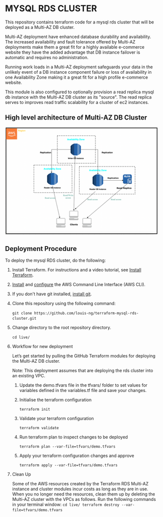 # MYSQL RDS CLUSTER

This repository contains terraform code for a mysql rds cluster that will be deployed as a Multi-AZ DB cluster.

Multi-AZ deployment have enhanced database durability and availability. The increased availability and fault tolerance offered by Multi-AZ deployments make them a great fit for a highly available e-commerce website they have the added advantage that DB instance failover is automatic and requires no administration.

Running work loads in a Multi-AZ deployment safeguards your data in the unlikely event of a DB instance component failure or loss of availability in one Availability Zone making it a great fit for a high profile e-commerce website.

This module is also configured to optionally provision a read replica mysql db instance with the Multi-AZ DB cluster as its "source". The read replica serves to improves read traffic scalability for a cluster of ec2 instances. 

## High level architecture of Multi-AZ DB Cluster
![Amazon MySQL RDS Multi-AZ Deployment Option With Two Readable Standby Instances and a Read replica instance](rds-cluster-with-read-replica.png)


## Deployment Procedure

To deploy the mysql RDS cluster, do the following:

1. Install Terraform. For instructions and a video tutorial, see [Install Terraform](https://learn.hashicorp.com/tutorials/terraform/install-cli).
   
2. [Install](https://docs.aws.amazon.com/cli/latest/userguide/install-cliv2.html) and [configure](https://docs.aws.amazon.com/cli/latest/userguide/cli-configure-quickstart.html) the AWS Command Line Interface (AWS CLI).

3. If you don't have git installed, [install git](https://git-scm.com/book/en/v2/Getting-Started-Installing-Git).

4. Clone this repository using the following command:

   `git clone https://github.com/louis-ng/terraform-mysql-rds-cluster.git`

5. Change directory to the root repository directory.

   `cd live/`

6. Workflow for new deployment

    Let’s get started by pulling the GitHub Terraform modules for deploying the Multi-AZ DB cluster.

   Note: This deployment assumes that are deploying the rds cluster into an existing VPC.
    1. Update the demo.tfvars file in the tfvars/ folder to set values for variables defined in the variables.tf file and save your changes.

    2. Initialise the terraform configuration
        ```
        terraform init
        ```
    3. Validate your terraform configuration
        ```
        terraform validate
        ```
    4. Run terraform plan to inspect changes to be deployed 
        ```
        terraform plan --var-file=tfvars/demo.tfvars
        ```
    5. Apply your terraform configuration changes and approve
        ```
        terraform apply --var-file=tfvars/demo.tfvars
        ```

8.  Clean Up

      Some of the AWS resources created by the Terraform RDS Multi-AZ instance and cluster modules incur costs as long as they are in use. When you no longer need the resources, clean them up by deleting the Multi-AZ cluster with the VPCs as follows. Run the following commands in your terminal window:
        ```
        cd live/
        terraform destroy --var-file=tfvars/demo.tfvars
        ```